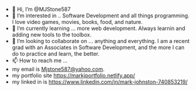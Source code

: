 - 👋 Hi, I’m @MJStone587
- 👀 I’m interested in .. Software Development and all things programming. I love video games, movies, books, food, and nature. 
- 🌱 I’m currently learning ... more web development. Always learnin and adding new tools to the toolbox. 
- 💞️ I’m looking to collaborate on ... anything and everything. I am a recent grad with an Associates in Software Development, and the more I can do to practice and learn, the better.
- 📫 How to reach me ... 
- my email is Mjstone587@yahoo.com.
- my portfolio site https://markjportfolio.netlify.app/
- my linked in is https://www.linkedin.com/in/mark-johnston-740853219/

<!---
MJStone587/MJStone587 is a ✨ special ✨ repository because its `README.md` (this file) appears on your GitHub profile.
You can click the Preview link to take a look at your changes.
--->
